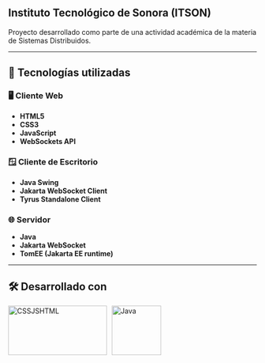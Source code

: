 ## Instituto Tecnológico de Sonora (ITSON)

Proyecto desarrollado como parte de una actividad académica de la materia de Sistemas Distribuidos.

---

## 🔧 Tecnologías utilizadas

### 🖥️ Cliente Web
- **HTML5**
- **CSS3**
- **JavaScript**
- **WebSockets API**

### 🪟 Cliente de Escritorio
- **Java Swing**
- **Jakarta WebSocket Client**
- **Tyrus Standalone Client**

### 🌐 Servidor
- **Java**
- **Jakarta WebSocket**
- **TomEE (Jakarta EE runtime)**

---

## 🛠️ Desarrollado con

<div style="display: flex; flex-wrap: wrap; gap: 10px; align-items: center;">
  <img src="https://github.com/user-attachments/assets/b8e8f33c-a2cf-4ff4-9e95-522d42508bc6" alt="CSSJSHTML" width="200" height="100">
  <img src="https://github.com/user-attachments/assets/2c4987f2-2c2b-42ce-9aa9-bbc7e9bb97e2" alt="Java" width="100">
</div>
